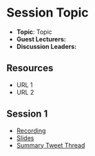 # Session Topic

- **Topic**: Topic
- **Guest Lecturers:**
- **Discussion Leaders:**

## Resources
- URL 1
- URL 2

## Session 1
- [Recording]()
- [Slides]()
- [Summary Tweet Thread]()

